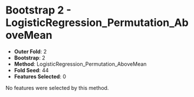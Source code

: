 # Bootstrap 2 - LogisticRegression_Permutation_AboveMean

- **Outer Fold**: 2
- **Bootstrap**: 2
- **Method**: LogisticRegression_Permutation_AboveMean
- **Fold Seed**: 44
- **Features Selected**: 0

No features were selected by this method.
